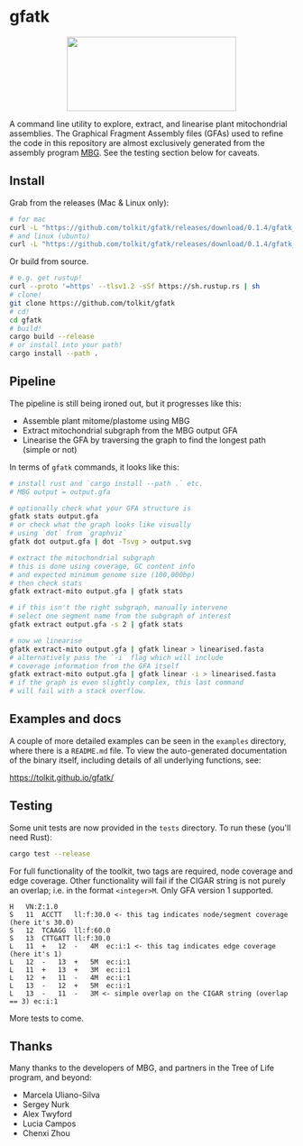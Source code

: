 # gfatk

<p align="center">
    <img width="300" height="132" src="https://www.darwintreeoflife.org/wp-content/themes/dtol/dist/assets/gfx/dtol-logo-round.png">
</p>

A command line utility to explore, extract, and linearise plant mitochondrial assemblies. The Graphical Fragment Assembly files (GFAs) used to refine the code in this repository are almost exclusively generated from the assembly program <a href="https://github.com/maickrau/MBG">MBG</a>. See the testing section below for caveats.

## Install

Grab from the releases (Mac & Linux only):

```bash
# for mac
curl -L "https://github.com/tolkit/gfatk/releases/download/0.1.4/gfatk_mac_0.1.4" > goat && chmod +x goat
# and linux (ubuntu)
curl -L "https://github.com/tolkit/gfatk/releases/download/0.1.4/gfatk_ubuntu_0.1.4" > goat && chmod +x goat
```

Or build from source.

```bash
# e.g. get rustup!
curl --proto '=https' --tlsv1.2 -sSf https://sh.rustup.rs | sh
# clone!
git clone https://github.com/tolkit/gfatk
# cd!
cd gfatk
# build!
cargo build --release
# or install into your path!
cargo install --path .
```

## Pipeline

The pipeline is still being ironed out, but it progresses like this:

- Assemble plant mitome/plastome using MBG
- Extract mitochondrial subgraph from the MBG output GFA
- Linearise the GFA by traversing the graph to find the longest path (simple or not)

In terms of `gfatk` commands, it looks like this:

```bash
# install rust and `cargo install --path .` etc.
# MBG output = output.gfa

# optionally check what your GFA structure is
gfatk stats output.gfa
# or check what the graph looks like visually
# using `dot` from `graphviz`
gfatk dot output.gfa | dot -Tsvg > output.svg

# extract the mitochondrial subgraph
# this is done using coverage, GC content info
# and expected minimum genome size (100,000bp)
# then check stats
gfatk extract-mito output.gfa | gfatk stats

# if this isn't the right subgraph, manually intervene
# select one segment name from the subgraph of interest
gfatk extract output.gfa -s 2 | gfatk stats

# now we linearise
gfatk extract-mito output.gfa | gfatk linear > linearised.fasta
# alternatively pass the `-i` flag which will include
# coverage information from the GFA itself
gfatk extract-mito output.gfa | gfatk linear -i > linearised.fasta
# if the graph is even slightly complex, this last command
# will fail with a stack overflow.
```

## Examples and docs

A couple of more detailed examples can be seen in the `examples` directory, where there is a `README.md` file. To view the auto-generated documentation of the binary itself, including details of all underlying functions, see:

https://tolkit.github.io/gfatk/

## Testing

Some unit tests are now provided in the `tests` directory. To run these (you'll need Rust):

```bash
cargo test --release
```

For full functionality of the toolkit, two tags are required, node coverage and edge coverage. Other functionality will fail if the CIGAR string is not purely an overlap; i.e. in the format `<integer>M`. Only GFA version 1 supported.

```
H	VN:Z:1.0
S	11	ACCTT	ll:f:30.0 <- this tag indicates node/segment coverage (here it's 30.0)
S	12	TCAAGG	ll:f:60.0
S	13	CTTGATT	ll:f:30.0
L	11	+	12	-	4M	ec:i:1 <- this tag indicates edge coverage (here it's 1)
L	12	-	13	+	5M	ec:i:1
L	11	+	13	+	3M	ec:i:1
L	12	+	11	-	4M	ec:i:1
L	13	-	12	+	5M	ec:i:1
L	13	-	11	-	3M <- simple overlap on the CIGAR string (overlap == 3)	ec:i:1

```

More tests to come.

## Thanks

Many thanks to the developers of MBG, and partners in the Tree of Life program, and beyond:
- Marcela Uliano-Silva
- Sergey Nurk
- Alex Twyford
- Lucia Campos
- Chenxi Zhou